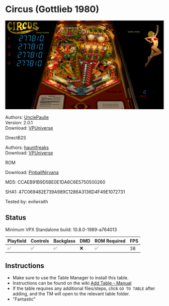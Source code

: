 # Circus (Gottlieb 1980)

![Table Preview](../../images/vpx-circus.png)

Authors: [UnclePaulie](https://vpuniverse.com/profile/16685-unclepaulie/)  
Version: 2.0.1  
Download: [VPUniverse](https://vpuniverse.com/files/file/17255-circus-gottlieb-1980-w-vr-room/)

DirectB2S

Authors: [hauntfreaks](https://vpuniverse.com/profile/5216-hauntfreaks/)  
Download: [VPUniverse](https://vpuniverse.com/files/file/17256-circus-gottlieb-1980-b2s/)

ROM

Download: [PinballNirvana](https://pinballnirvana.com/forums/resources/circus7.1665/)

MD5: CCAEB91B9D5BE0E1DA6C6E5750500260

SHA1: 47C069482E739A989C1286A3136D4F49E1072731

Tested by: evilwraith

## Status 

Minimum VPX Standalone build: 10.8.0-1989-a764013

| Playfield | Controls | Backglass | DMD | ROM Required | FPS | 
|-----------|----------|-----------|-----|--------------|-----|
| :white_check_mark: | :white_check_mark: | :white_check_mark: | :x: | :white_check_mark: | 38 |

## Instructions

- Make sure to use the Table Manager to install this table.
- Instructions can be found on the wiki [Add Table - Manual](https://github.com/LegendsUnchained/vpx-standalone-alp4k/wiki/%5B04%5D-%F0%9F%A7%A1-TM-%E2%80%90-Other-Features#add-table---manual)
- If the table requires any additional files/steps, click `GO TO TABLE` after adding, and the TM will open to the relevant table folder.
- "Fantastic"

